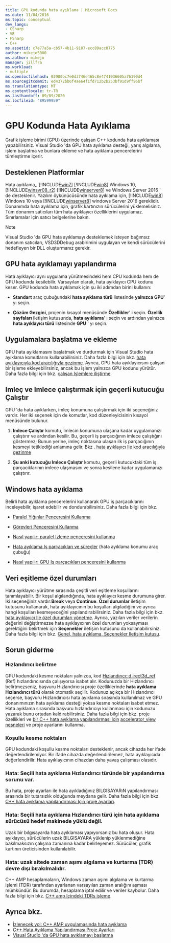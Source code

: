 ```yaml
---
title: GPU kodunda hata ayıklama | Microsoft Docs
ms.date: 11/04/2016
ms.topic: conceptual
dev_langs:
- CSharp
- VB
- FSharp
- C++
ms.assetid: c7e77a5a-cb57-4b11-9187-ecc89acc8775
author: mikejo5000
ms.author: mikejo
manager: jillfra
ms.workload:
- multiple
ms.openlocfilehash: 02900bc7e0d3746e465c8e4741036605a76190d4
ms.sourcegitcommit: ed4372bb6f4ae64f1fd712b2b253bf91d9ff96bf
ms.translationtype: MT
ms.contentlocale: tr-TR
ms.lasthandoff: 09/09/2020
ms.locfileid: "89599959"
---
```

# <a name="debugging-gpu-code"></a>GPU Kodunda Hata Ayıklama
Grafik işleme birimi (GPU) üzerinde çalışan C++ kodunda hata ayıklaması yapabilirsiniz. Visual Studio 'da GPU hata ayıklama desteği, yarış algılama, işlem başlatma ve bunlara ekleme ve hata ayıklama pencerelerini tümleştirme içerir.

## <a name="supported-platforms"></a>Desteklenen Platformlar
 Hata ayıklama,, [!INCLUDE[win7](../debugger/includes/win7_md.md)] [!INCLUDE[win8](../debugger/includes/win8_md.md)] Windows 10, [!INCLUDE[winsvr08_r2](../debugger/includes/winsvr08_r2_md.md)] [!INCLUDE[winserver8](../debugger/includes/winserver8_md.md)] ve Windows Server 2016 ' de desteklenir. Yazılım öykünücüsünde hata ayıklama için, [!INCLUDE[win8](../debugger/includes/win8_md.md)] Windows 10 veya [!INCLUDE[winserver8](../debugger/includes/winserver8_md.md)] windows Server 2016 gereklidir. Donanımda hata ayıklama için, grafik kartınızın sürücülerini yüklemelisiniz. Tüm donanım satıcıları tüm hata ayıklayıcı özelliklerini uygulamaz. Sınırlamalar için satıcı belgelerine bakın.

> [!NOTE]
> Visual Studio 'da GPU hata ayıklamayı desteklemek isteyen bağımsız donanım satıcıları, VSD3DDebug arabirimini uygulayan ve kendi sürücülerini hedefleyen bir DLL oluşturmanız gerekir.

## <a name="configuring-gpu-debugging"></a>GPU hata ayıklamayı yapılandırma
 Hata ayıklayıcı aynı uygulama yürütmesindeki hem CPU kodunda hem de GPU kodunda kesilebilir. Varsayılan olarak, hata ayıklayıcı CPU kodunu keser. GPU kodunda hata ayıklamak için şu iki adımdan birini kullanın:

- **Standart** araç çubuğundaki **hata ayıklama türü** listesinde **yalnızca GPU**' yı seçin.

- **Çözüm Gezgini**, projenin kısayol menüsünde **Özellikler**' i seçin. **Özellik sayfaları** iletişim kutusunda, **hata ayıklama**' ı seçin ve ardından yalnızca **hata ayıklayıcı türü** listesinde **GPU** ' yı seçin.

## <a name="launching-and-attaching-to-applications"></a>Uygulamalara başlatma ve ekleme
 GPU hata ayıklamasını başlatmak ve durdurmak için Visual Studio hata ayıklama komutlarını kullanabilirsiniz. Daha fazla bilgi için bkz. [hata ayıklayıcıyla kod aracılığıyla gezinme](../debugger/navigating-through-code-with-the-debugger.md). Ayrıca, GPU hata ayıklayıcısını çalışan bir işleme ekleyebilirsiniz, ancak bu işlem yalnızca GPU kodunu yürütür. Daha fazla bilgi için bkz. [çalışan Işlemlere iliştirme](../debugger/attach-to-running-processes-with-the-visual-studio-debugger.md).

## <a name="run-current-tile-to-cursor-and-run-to-cursor"></a>Imleç ve Imlece çalıştırmak için geçerli kutucuğu Çalıştır
 GPU 'da hata ayıklarken, imleç konumuna çalıştırmak için iki seçeneğiniz vardır. Her iki seçenek için de komutlar, kod düzenleyicisinin kısayol menüsünde bulunur.

1. **Imlece Çalıştır** komutu, İmlecin konumuna ulaşana kadar uygulamanızı çalıştırır ve ardından kesilir. Bu, geçerli iş parçacığının imlece çalıştığını göstermez; Bunun yerine, imleç noktasına ulaşan ilk iş parçacığının kesmeyi tetiklediği anlamına gelir. Bkz [. hata ayıklayıcı Ile kod aracılığıyla gezinme](../debugger/navigating-through-code-with-the-debugger.md)

2. **Şu anki kutucuğu Imlece Çalıştır** komutu, geçerli kutucuktaki tüm iş parçacıklarının imlece ulaşmasını ve sonra kesilene kadar uygulamanızı çalıştırır.

## <a name="debugging-windows"></a>Windows hata ayıklama
 Belirli hata ayıklama pencerelerini kullanarak GPU iş parçacıklarını inceleyebilir, işaret edebilir ve dondurabilirsiniz. Daha fazla bilgi için bkz.

- [Paralel Yığınlar Penceresini Kullanma](../debugger/using-the-parallel-stacks-window.md)

- [Görevleri Penceresini Kullanma](../debugger/using-the-tasks-window.md)

- [Nasıl yapılır: paralel Izleme penceresini kullanma](../debugger/how-to-use-the-parallel-watch-window.md)

- [Hata ayıklama Iş parçacıkları ve süreçler](../debugger/debug-threads-and-processes.md) (hata ayıklama konumu araç çubuğu)

- [Nasıl yapılır: GPU Iş parçacıkları penceresini kullanma](../debugger/how-to-use-the-gpu-threads-window.md)

## <a name="data-synchronization-exceptions"></a>Veri eşitleme özel durumları
 Hata ayıklayıcı yürütme sırasında çeşitli veri eşitleme koşullarını tanımlayabilir. Bir koşul algılandığında, hata ayıklayıcı kesme durumuna girer. İki seçeneğiniz vardır:**Break** veya **Continue**. **Özel durumlar** iletişim kutusunu kullanarak, hata ayıklayıcının bu koşulları algıladığını ve ayrıca hangi koşulları kesmeyeceğini yapılandırabilirsiniz. Daha fazla bilgi için bkz. [hata ayıklayıcı Ile özel durumları yönetme](../debugger/managing-exceptions-with-the-debugger.md). Ayrıca, yazılan veriler verilerin değerini değiştirmezse hata ayıklayıcının özel durumları yoksayması gerektiğini belirtmek için **Seçenekler** iletişim kutusunu da kullanabilirsiniz. Daha fazla bilgi için bkz. [Genel, hata ayıklama, Seçenekler Iletişim kutusu](../debugger/general-debugging-options-dialog-box.md).

## <a name="troubleshooting"></a>Sorun giderme

### <a name="specifying-an-accelerator"></a>Hızlandırıcı belirtme
 GPU kodundaki kesme noktaları yalnızca, kod [Hızlandırıcı::d irect3d_ref](/cpp/parallel/amp/reference/accelerator-class#direct3d_ref) (Ref) hızlandırıcısında çalışıyorsa isabet alır. Kodunuzda bir Hızlandırıcı belirtmezseniz, başvuru Hızlandırıcısı proje özelliklerinde **hata ayıklama Hızlandırıcı türü** olarak otomatik seçilir. Kodunuz açıkça bir Hızlandırıcı seçerse, başvuru Hızlandırıcısı hata ayıklama sırasında kullanılmaz ve GPU donanımınızın hata ayıklama desteği yoksa kesme noktaları isabet etmez. Hata ayıklama sırasında başvuru hızlandırıcıyı kullanması için kodunuzu yazarak bunu ortadan kaldırabilirsiniz. Daha fazla bilgi için bkz. proje özellikleri ve [bir C++ hata ayıklama yapılandırması için](../debugger/project-settings-for-a-cpp-debug-configuration.md) [accelerator_view nesneleri](/cpp/parallel/amp/using-accelerator-and-accelerator-view-objects) ve proje ayarlarını kullanma.

### <a name="conditional-breakpoints"></a>Koşullu kesme noktaları
 GPU kodundaki koşullu kesme noktaları desteklenir, ancak cihazda her ifade değerlendirilemiyor. Bir ifade cihazda değerlendirilemez, hata ayıklayıcıda değerlendirilir. Hata ayıklayıcının cihazdan daha yavaş çalışması olasıdır.

### <a name="error-there-is-a-configuration-issue-with-the-selected-debugging-accelerator-type"></a>Hata: Seçili hata ayıklama Hızlandırıcı türünde bir yapılandırma sorunu var.
 Bu hata, proje ayarları ile hata ayıkladığınız BILGISAYARıN yapılandırması arasında bir tutarsızlık olduğunda meydana gelir. Daha fazla bilgi için bkz. [C++ hata ayıklama yapılandırması Için proje ayarları](../debugger/project-settings-for-a-cpp-debug-configuration.md).

### <a name="error-the-debug-driver-for-the-selected-debugging-accelerator-type-is-not-installed-on-the-target-machine"></a>Hata: Seçili hata ayıklama Hızlandırıcı türü için hata ayıklama sürücüsü hedef makinede yüklü değil.
 Uzak bir bılgısayarda hata ayıklaması yapıyorsanız bu hata oluşur. Hata ayıklayıcı, sürücülerin uzak BILGISAYARA yüklenip yüklenmediğine bakılmaksızın çalışma zamanına kadar belirleyemez. Sürücüler, grafik kartının üreticisinden kullanılabilir.

### <a name="error-timeout-detection-and-recovery-tdr-must-be-disabled-at-the-remote-site"></a>Hata: uzak sitede zaman aşımı algılama ve kurtarma (TDR) devre dışı bırakılmalıdır.
 C++ AMP hesaplamaların, Windows zaman aşımı algılama ve kurtarma işlemi (TDR) tarafından ayarlanan varsayılan zaman aralığını aşması mümkündür. Bu durumda, hesaplama iptal edilir ve veriler kaybolur. Daha fazla bilgi için bkz. [C++ amp Içindeki TDRs işleme](/archive/blogs/nativeconcurrency/handling-tdrs-in-c-amp).

## <a name="see-also"></a>Ayrıca bkz.
- [İzlenecek yol: C++ AMP uygulamasında hata ayıklama](/cpp/parallel/amp/walkthrough-debugging-a-cpp-amp-application)
- [C++ Hata Ayıklama Yapılandırması Proje Ayarları](../debugger/project-settings-for-a-cpp-debug-configuration.md)
- [Visual Studio 'da GPU hata ayıklamayı başlatma](/archive/blogs/nativeconcurrency/start-gpu-debugging-in-visual-studio-2012)